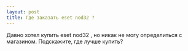 ```yaml
---
layout: post 
title: Где заказать eset nod32 ? 
--- 
```

Давно хотел купить eset nod32 , но никак не могу определиться с магазином. Подскажите, где лучше купить?